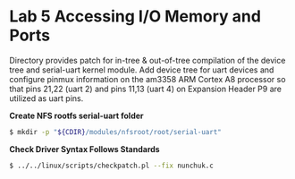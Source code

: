 # Lab 5 Accessing I/O Memory and Ports

Directory provides patch for in-tree & out-of-tree compilation of the
device tree and serial-uart kernel module. Add device tree for uart
devices and configure pinmux information on the am3358 ARM Cortex A8
processor so that pins 21,22 (uart 2) and pins 11,13 (uart 4) on
Expansion Header P9 are utilized as uart pins.

**Create NFS rootfs serial-uart folder**
```sh
$ mkdir -p "${CDIR}/modules/nfsroot/root/serial-uart"
```

**Check Driver Syntax Follows Standards**
```sh
$ ../../linux/scripts/checkpatch.pl --fix nunchuk.c
```
